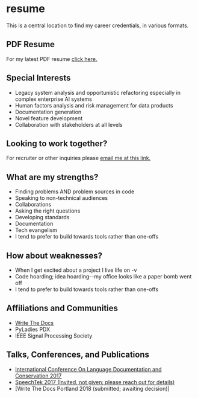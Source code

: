 # resume

This is a central location to find my career credentials, in various formats. 


## PDF Resume

For my latest PDF resume [click here.](https://github.com/eksoward/resume/blob/master/docs/eksoward-resume.pdf)

## Special Interests

- Legacy system analysis and opportunistic refactoring especially in complex enterprise AI systems
- Human factors analysis and risk management for data products
- Documentation generation
- Novel feature development
- Collaboration with stakeholders at all levels


## Looking to work together? 

For recruiter or other inquiries please [email me at this link.](mailto:eksoward@gmail.com?subject=Found%20on%20github:%20Looking%20to%20collaborate)


## What are my strengths? 

- Finding problems AND problem sources in code
- Speaking to non-technical audiences
- Collaborations
- Asking the right questions
- Developing standards
- Documentation
- Tech evangelism
- I tend to prefer to build towards tools rather than one-offs 


## How about weaknesses?

- When I get excited about a project I live life on -v
- Code hoarding; idea hoarding--my office looks like a paper bomb went off
- I tend to prefer to build towards tools rather than one-offs 

## Affiliations and Communities

- [Write The Docs](http://www.writethedocs.org/)
- PyLadies PDX
- IEEE Signal Processing Society

## Talks, Conferences, and Publications

- [International Conference On Language Documentation and Conservation 2017](https://scholarspace.manoa.hawaii.edu/bitstream/10125/42036/1/42036.pdf)
- [SpeechTek 2017 (Invited, not given; please reach out for details)](http://www.speechtek.com/2017/Wednesday.aspx#session_10626)
- [Write The Docs Portland 2018 (submitted; awaiting decision)]


